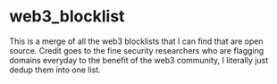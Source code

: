 # web3_blocklist
This is a merge of all the web3 blocklists that I can find that are open source. Credit goes to the fine security researchers who are flagging domains everyday to the benefit of the web3 community, I literally just dedup them into one list.

